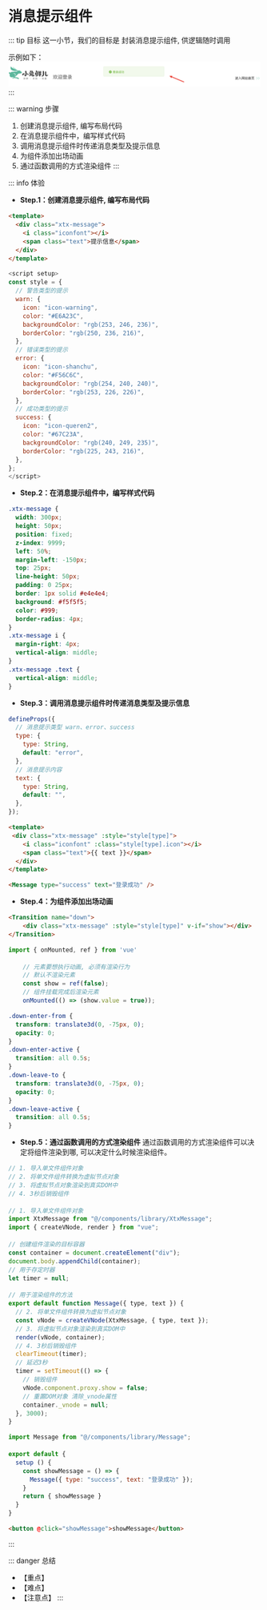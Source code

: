 # 消息提示组件

::: tip 目标
这一小节，我们的目标是 封装消息提示组件, 供逻辑随时调用

示例如下：
![message](./images/140.png)
:::

::: warning 步骤

1. 创建消息提示组件, 编写布局代码
2. 在消息提示组件中，编写样式代码
3. 调用消息提示组件时传递消息类型及提示信息
4. 为组件添加出场动画
5. 通过函数调用的方式渲染组件
:::

::: info 体验

* **Step.1：创建消息提示组件, 编写布局代码**

```html
<template>
  <div class="xtx-message">
    <i class="iconfont"></i>
    <span class="text">提示信息</span>
  </div>
</template>
```

```js
<script setup>
const style = {
  // 警告类型的提示
  warn: {
    icon: "icon-warning",
    color: "#E6A23C",
    backgroundColor: "rgb(253, 246, 236)",
    borderColor: "rgb(250, 236, 216)",
  },
  // 错误类型的提示
  error: {
    icon: "icon-shanchu",
    color: "#F56C6C",
    backgroundColor: "rgb(254, 240, 240)",
    borderColor: "rgb(253, 226, 226)",
  },
  // 成功类型的提示
  success: {
    icon: "icon-queren2",
    color: "#67C23A",
    backgroundColor: "rgb(240, 249, 235)",
    borderColor: "rgb(225, 243, 216)",
  },
};
</script>
```

* **Step.2：在消息提示组件中，编写样式代码**

```css
.xtx-message {
  width: 300px;
  height: 50px;
  position: fixed;
  z-index: 9999;
  left: 50%;
  margin-left: -150px;
  top: 25px;
  line-height: 50px;
  padding: 0 25px;
  border: 1px solid #e4e4e4;
  background: #f5f5f5;
  color: #999;
  border-radius: 4px;
}
.xtx-message i {
  margin-right: 4px;
  vertical-align: middle;
}
.xtx-message .text {
  vertical-align: middle;
}
```

* **Step.3：调用消息提示组件时传递消息类型及提示信息**

```js
defineProps({
  // 消息提示类型 warn、error、success
  type: {
    type: String,
    default: "error",
  },
  // 消息提示内容
  text: {
    type: String,
    default: "",
  },
});
```

```html
<template>
 <div class="xtx-message" :style="style[type]">
    <i class="iconfont" :class="style[type].icon"></i>
    <span class="text">{{ text }}</span>
  </div>
</template>
```

```html
<Message type="success" text="登录成功" />
```

* **Step.4：为组件添加出场动画**

```html
<Transition name="down">
    <div class="xtx-message" :style="style[type]" v-if="show"></div>
</Transition>
```

```js
import { onMounted, ref } from 'vue'

    // 元素要想执行动画, 必须有渲染行为
    // 默认不渲染元素
    const show = ref(false);
    // 组件挂载完成后渲染元素
    onMounted(() => (show.value = true));
```

```css
.down-enter-from {
  transform: translate3d(0, -75px, 0);
  opacity: 0;
}
.down-enter-active {
  transition: all 0.5s;
}
.down-leave-to {
  transform: translate3d(0, -75px, 0);
  opacity: 0;
}
.down-leave-active {
  transition: all 0.5s;
}
```

* **Step.5：通过函数调用的方式渲染组件**
  通过函数调用的方式渲染组件可以决定将组件渲染到哪, 可以决定什么时候渲染组件。

```js
// 1. 导入单文件组件对象
// 2. 将单文件组件转换为虚拟节点对象
// 3. 将虚拟节点对象渲染到真实DOM中
// 4. 3秒后销毁组件

// 1. 导入单文件组件对象
import XtxMessage from "@/components/library/XtxMessage";
import { createVNode, render } from "vue";

// 创建组件渲染的目标容器
const container = document.createElement("div");
document.body.appendChild(container);
// 用于存定时器
let timer = null;

// 用于渲染组件的方法
export default function Message({ type, text }) {
  // 2. 将单文件组件转换为虚拟节点对象
  const vNode = createVNode(XtxMessage, { type, text });
  // 3. 将虚拟节点对象渲染到真实DOM中
  render(vNode, container);
  // 4. 3秒后销毁组件
  clearTimeout(timer);
  // 延迟3秒
  timer = setTimeout(() => {
    // 销毁组件
    vNode.component.proxy.show = false;
    // 重置DOM对象 清除_vnode属性
    container._vnode = null;
  }, 3000);
}
```

```js
import Message from "@/components/library/Message";

export default {
  setup () {
    const showMessage = () => {
      Message({ type: "success", text: "登录成功" });
    }
    return { showMessage }
  }
}
```

```html
<button @click="showMessage">showMessage</button>
```

:::

::: danger 总结

* 【重点】
* 【难点】
* 【注意点】
:::
